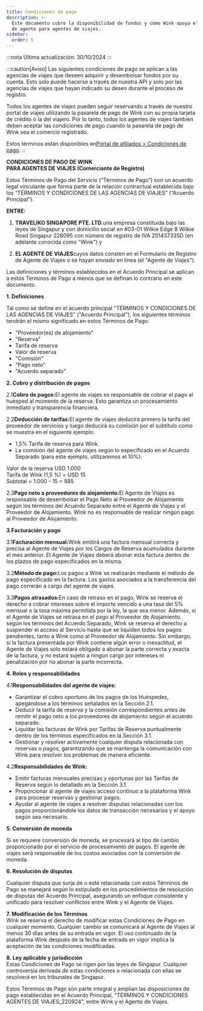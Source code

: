 ```yaml
---
title: Condiciones de pago
description: >-
  Este documento cubre la disponibilidad de fondos y cómo Wink apoya el modelo
  de agente para agentes de viajes.
sidebar:
  order: 5
---
```

:::nota
Última actualización: 30/10/2024
:::

:::caution\[Aviso]
Las siguientes condiciones de pago se aplican a las agencias de viajes que deseen adquirir y desembolsar fondos por su cuenta.
Esto solo puede hacerse a través de nuestra API y solo por las agencias de viajes que hayan indicado su deseo durante el proceso de registro.

Todos los agentes de viajes pueden seguir reservando a través de nuestro portal de viajes utilizando la pasarela de pago de Wink con su propia tarjeta de crédito o la del viajero. Por lo tanto, todos los agentes de viajes también deben aceptar las condiciones de pago cuando la pasarela de pago de Wink sea el comercio registrado.

Estos términos están disponibles en[Portal de afiliados > Condiciones de pago](/studio/payment-terms).
::

**CONDICIONES DE PAGO DE WINK**\
**PARA AGENTES DE VIAJES (Comerciante de Registro)**

Estos Términos de Pago del Servicio (“Términos de Pago”) son un acuerdo legal vinculante que forma parte de la relación contractual establecida bajo los “TÉRMINOS Y CONDICIONES DE LAS AGENCIAS DE VIAJES” (“Acuerdo Principal”).

**ENTRE:**

1. **TRAVELIKO SINGAPORE PTE. LTD.**&#x75;na empresa constituida bajo las leyes de Singapur y con domicilio social en #03-01 Wilkie Edge 8 Wilkie Road Singapur 228095 con número de registro de IVA 201437335D (en adelante conocida como "Wink") y

2. **EL AGENTE DE VIAJES**cuyos datos consten en el Formulario de Registro de Agente de Viajes o se hayan enviado en línea (el "Agente de Viajes").

Las definiciones y términos establecidos en el Acuerdo Principal se aplican a estos Términos de Pago a menos que se definan lo contrario en este documento.

**1. Definiciones**

Tal como se define en el acuerdo principal "TÉRMINOS Y CONDICIONES DE LAS AGENCIAS DE VIAJES" ("Acuerdo Principal"), los siguientes términos tendrán el mismo significado en estos Términos de Pago:

* "Proveedor(es) de alojamiento"
* "Reserva"
* Tarifa de reserva
* Valor de reserva
* "Comisión"
* "Pago neto"
* "Acuerdo separado"

**2. Cobro y distribución de pagos**

2.1**Cobro de pagos:**&#x45;l agente de viajes es responsable de cobrar el pago al huésped al momento de la reserva. Esto garantiza un procesamiento inmediato y transparencia financiera.

2.2**Deducción de tarifas:**&#x45;l agente de viajes deducirá primero la tarifa del proveedor de servicios y luego deducirá su comisión por el subtítulo como se muestra en el siguiente ejemplo:

* 1,5% Tarifa de reserva para Wink.
* La comisión del agente de viajes según lo especificado en el Acuerdo Separado (para este ejemplo, utilizaremos el 10%).

Valor de la reserva USD 1.000\
Tarifa de Wink (1,5 %) = USD 15\
Subtotal = 1.000 - 15 = 985

2.3**Pago neto a proveedores de alojamiento:**&#x45;l Agente de Viajes es responsable de desembolsar el Pago Neto al Proveedor de Alojamiento según los términos del Acuerdo Separado entre el Agente de Viajes y el Proveedor de Alojamiento. Wink no es responsable de realizar ningún pago al Proveedor de Alojamiento.

**3**.**Facturación y pago**

3.1**Facturación mensual:**&#x57;ink emitirá una factura mensual correcta y precisa al Agente de Viajes por los Cargos de Reserva acumulados durante el mes anterior. El Agente de Viajes deberá abonar esta factura dentro de los plazos de pago especificados en la misma.

3.2**Método de pago:**&#x4C;os pagos a Wink se realizarán mediante el método de pago especificado en la factura. Los gastos asociados a la transferencia del pago correrán a cargo del agente de viajes.

3.3**Pagos atrasados:**&#x45;n caso de retraso en el pago, Wink se reserva el derecho a cobrar intereses sobre el importe vencido a una tasa del 5% mensual o la tasa máxima permitida por la ley, la que sea menor. Además, si el Agente de Viajes se retrasa en el pago al Proveedor de Alojamiento según los términos del Acuerdo Separado, Wink se reserva el derecho a suspender el acceso al Servicio hasta que se liquiden todos los pagos pendientes, tanto a Wink como al Proveedor de Alojamiento. Sin embargo, si la factura presentada por Wink contiene algún error o inexactitud, el Agente de Viajes solo estará obligado a abonar la parte correcta y exacta de la factura, y no estará sujeto a ningún cargo por intereses ni penalización por no abonar la parte incorrecta.

**4. Roles y responsabilidades**

4.1**Responsabilidades del agente de viajes:**

* Garantizar el cobro oportuno de los pagos de los Huéspedes, apegándose a los términos señalados en la Sección 2.1.
* Deducir la tarifa de reserva y la comisión correspondientes antes de remitir el pago neto a los proveedores de alojamiento según el acuerdo separado.
* Liquidar las facturas de Wink por Tarifas de Reserva puntualmente dentro de los términos especificados en la Sección 3.1.
* Gestionar y resolver activamente cualquier disputa relacionada con reservas o pagos, garantizando que se mantenga la comunicación con Wink para resolver los problemas de manera eficiente.

4.2**Responsabilidades de Wink:**

* Emitir facturas mensuales precisas y oportunas por las Tarifas de Reserva según lo detallado en la Sección 3.1.
* Proporcionar al agente de viajes acceso continuo a la plataforma Wink para procesar reservas y gestionar pagos.
* Ayudar al agente de viajes a resolver disputas relacionadas con los pagos proporcionándole los datos de transacción necesarios y el apoyo según sea necesario.

**5. Conversión de moneda**

Si se requiere conversión de moneda, se procesará al tipo de cambio proporcionado por el servicio de procesamiento de pagos. El agente de viajes será responsable de los costos asociados con la conversión de moneda.

**6. Resolución de disputas**

Cualquier disputa que surja de o esté relacionada con estos Términos de Pago se manejará según lo estipulado en los procedimientos de resolución de disputas del Acuerdo Principal, asegurando un enfoque consistente y unificado para resolver conflictos entre Wink y el Agente de Viajes.

**7. Modificación de los Términos**\
Wink se reserva el derecho de modificar estas Condiciones de Pago en cualquier momento. Cualquier cambio se comunicará al Agente de Viajes al menos 30 días antes de su entrada en vigor. El uso continuado de la plataforma Wink después de la fecha de entrada en vigor implica la aceptación de las condiciones modificadas.

**8. Ley aplicable y jurisdicción**\
Estas Condiciones de Pago se rigen por las leyes de Singapur. Cualquier controversia derivada de estas condiciones o relacionada con ellas se resolverá en los tribunales de Singapur.

Estos Términos de Pago son parte integral y amplían las disposiciones de pago establecidas en el Acuerdo Principal, "TÉRMINOS Y CONDICIONES AGENTES DE VIAJES\_220924", entre Wink y el Agente de Viajes.

